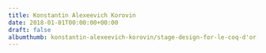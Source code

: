 ```yaml
---
title: Konstantin Alexeevich Korovin
date: 2018-01-01T00:00:00+00:00
draft: false
albumthumb: konstantin-alexeevich-korovin/stage-design-for-le-coq-d'or,-1917.jpg
---
```

